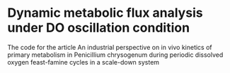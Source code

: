 # Dynamic metabolic flux analysis under DO oscillation condition
The code for the article An industrial perspective on in vivo kinetics of primary metabolism in Penicillium chrysogenum during periodic dissolved oxygen feast-famine cycles in a scale-down system
